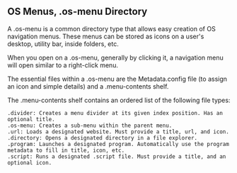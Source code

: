 
## OS Menus, .os-menu Directory
A .os-menu is a common directory type that allows easy creation of OS navigation menus. These menus can be stored as icons on a user's desktop, utility bar, inside folders, etc.

When you open on a .os-menu, generally by clicking it, a navigation menu will open similar to a right-click menu.

The essential files within a .os-menu are the Metadata.config file (to assign an icon and simple details) and a .menu-contents shelf.
	
The .menu-contents shelf contains an ordered list of the following file types:

	.divider: Creates a menu divider at its given index position. Has an optional title.
	.os-menu: Creates a sub-menu within the parent menu.
	.url: Loads a designated website. Must provide a title, url, and icon.
	.directory: Opens a designated directory in a file explorer.
	.program: Launches a designated program. Automatically use the program metadata to fill in title, icon, etc.
	.script: Runs a designated .script file. Must provide a title, and an optional icon.

